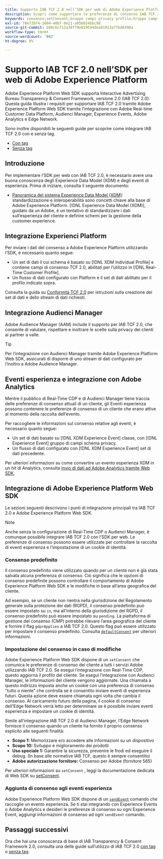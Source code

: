 ```yaml
---
title: Supporto IAB TCF 2.0 nell’SDK per web di Adobe Experience Platform
description: Scopri come supportare le preferenze di consenso IAB TCF 2.0 utilizzando Adobe Experience Platform Web SDK
keywords: consenso;setConsent;Gruppo campi privacy profilo;Gruppo campi privacy evento esperienza;Gruppo campi privacy;IAB TCF 2.0;Real-Time CDP;
exl-id: 78e728f4-1604-40bf-9e21-a056024bbc98
source-git-commit: b08c6cf12a38f79e019544dea91913a77bd6490a
workflow-type: tm+mt
source-wordcount: '862'
ht-degree: 0%

---
```


# Supporto IAB TCF 2.0 nell’SDK per web di Adobe Experience Platform

Adobe Experience Platform Web SDK supporta Interactive Advertising Bureau Transparency &amp; Consent Framework, versione 2.0 (IAB TCF 2.0). Questa guida illustra i requisiti per supportare IAB TCF 2.0 tramite Adobe Experience Platform Web SDK tramite l’integrazione con Adobe Real-time Customer Data Platform, Audienci Manager, Experience Events, Adobe Analytics e Edge Network.

Sono inoltre disponibili le seguenti guide per scoprire come integrare IAB TCF 2.0 con e senza tag.

- [Con tag](./with-tags.md)
- [Senza tag](./without-tags.md)

## Introduzione

Per implementare l’SDK per web con IAB TCF 2.0, è necessario avere una buona conoscenza degli Experience Data Model (XDM) e degli eventi di esperienza. Prima di iniziare, consulta il seguente documento:

- [Panoramica del sistema Experience Data Model (XDM)](../../../xdm/home.md): standardizzazione e interoperabilità sono concetti chiave alla base di Adobe Experience Platform. [!DNL Experience Data Model (XDM)], guidato da un Adobe, è un tentativo di standardizzare i dati sull’esperienza del cliente e definire schemi per la gestione della customer experience.

## Integrazione Experienci Platform

Per inviare i dati del consenso a Adobe Experience Platform utilizzando l’SDK, è necessario quanto segue:

- Un set di dati il cui schema è basato su [!DNL XDM Individual Profile] e contiene campi di consenso TCF 2.0, abilitati per l’utilizzo in [!DNL Real-Time Customer Profile].
- Un flusso di dati configurato con Platform e il set di dati abilitato per il profilo indicato sopra.

Consulta la guida su [Conformità TCF 2.0](../../../landing/governance-privacy-security/consent/iab/overview.md) per istruzioni sulla creazione dei set di dati e dello stream di dati richiesti.

## Integrazione Audienci Manager

Adobe Audience Manager (AAM) include il supporto per IAB TCF 2.0, che consente di valutare, rispettare e inoltrare le scelte sulla privacy dei clienti ai partner a valle. <!--For more information, read the documentation on [Sending Data to Audience Manager](../audience-manager/audience-manager-overview.md).-->

>[!TIP]
>
>Per l’integrazione con Audienci Manager tramite Adobe Experience Platform Web SDK, assicurati di disporre di uno stream di dati configurato per l’inoltro a Adobe Audience Manager.

## Eventi esperienza e integrazione con Adobe Analytics

Mentre il pubblico di Real-Time CDP e di Audienci Manager tiene traccia delle preferenze di consenso attuali di un cliente, gli Eventi esperienza possono contenere le preferenze di consenso di un cliente che erano attive al momento della raccolta dell’evento.

Per raccogliere le informazioni sul consenso relative agli eventi, è necessario quanto segue:

- Un set di dati basato su [!DNL XDM Experience Event] classe, con [!DNL Experience Event] gruppo di campi schema privacy.
- Un flusso di dati configurato con [!DNL XDM Experience Event] set di dati precedente.

Per ulteriori informazioni su come convertire un evento esperienza XDM in un hit di Analytics, consulta [Invio di dati ad Adobe Analytics tramite Web SDK](/help/web-sdk/use-cases/adobe-analytics.md).

## Integrazione di Adobe Experience Platform Web SDK

Le sezioni seguenti descrivono i punti di integrazione principali tra IAB TCF 2.0 e Adobe Experience Platform Web SDK.

>[!NOTE]
>
>Anche senza la configurazione di Real-Time CDP o Audienci Manager, è comunque possibile integrare IAB TCF 2.0 con l’SDK per web. Le preferenze di consenso possono essere utilizzate per controllare la raccolta di eventi esperienza e l’impostazione di un cookie di identità.

### Consenso predefinito

Il consenso predefinito viene utilizzato quando per un cliente non è già stata salvata alcuna preferenza di consenso. Ciò significa che le opzioni di consenso predefinite possono controllare il comportamento di Adobe Experience Platform Web SDK e le modifiche in base all’area geografica del cliente.

Ad esempio, se un cliente non rientra nella giurisdizione del Regolamento generale sulla protezione dei dati (RGPD), il consenso predefinito può essere impostato su `in`, ma all’interno della giurisdizione del RGPD, il consenso predefinito può essere impostato su `pending`. La piattaforma di gestione del consenso (CMP) potrebbe rilevare l’area geografica del cliente e fornire il flag `gdprApplies` a IAB TCF 2.0. Questo flag può essere utilizzato per impostare il consenso predefinito. Consulta [`defaultConsent`](/help/web-sdk/commands/configure/defaultconsent.md) per ulteriori informazioni.

### Impostazione del consenso in caso di modifiche

Adobe Experience Platform Web SDK dispone di un `setConsent` che comunica le preferenze di consenso del cliente a tutti i servizi Adobe utilizzando IAB TCF 2.0. Se esegui l’integrazione con Real-Time CDP, questo aggiorna il profilo del cliente. Se esegui l’integrazione con Audienci Manager, le informazioni del cliente vengono aggiornate. Una chiamata a questo indirizzo imposta anche un cookie con una preferenza di consenso &quot;tutto o niente&quot; che controlla se è consentito inviare eventi di esperienza futuri. Questa azione deve essere chiamata ogni volta che cambia il consenso. Al caricamento futuro della pagina, il cookie di consenso dell’Edge Network verrà letto per determinare se è possibile inviare eventi esperienza e impostare un cookie di identità.

Simile all’integrazione IAB TCF 2.0 di Audienci Manager, l’Edge Network fornisce il consenso quando un cliente ha fornito il proprio consenso esplicito alle seguenti finalità:

- **Scopo 1:** Memorizzare e/o accedere alle informazioni su un dispositivo
- **Scopo 10:** Sviluppo e miglioramento dei prodotti
- **Uso speciale 1:** Garantire la sicurezza, prevenire le frodi ed eseguire il debug. (In base alle normative IAB TCF, questo è sempre consentito)
- **Adobe autorizzazione fornitore:** Consenso per Adobe (fornitore 565)

Per ulteriori informazioni su `setConsent` , leggi la documentazione dedicata di Web SDK su [setConsent](../../../web-sdk/commands/setconsent.md).

### Aggiunta di consenso agli eventi esperienza

Adobe Experience Platform Web SDK dispone di un [`sendEvent`](/help/web-sdk/commands/sendevent/overview.md) comando che raccoglie un evento esperienza. Se ti stai integrando con Experience Events o Adobe Analytics e desideri le preferenze di consenso su ogni Experience Event, aggiungi informazioni di consenso ad ogni `sendEvent` comando.

## Passaggi successivi

Ora che hai una conoscenza di base di IAB Transparency &amp; Consent Framework 2.0, consulta una delle guide sull’utilizzo di IAB TCF 2.0 [con tag](./with-tags.md) o [senza tag](./without-tags.md).
